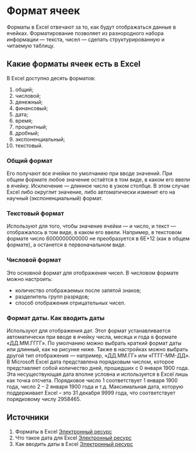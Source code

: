 # Формат ячеек

Форматы в Excel отвечают за то, как будут отображаться данные в ячейках.
Форматирование позволяет из разнородного набора информации — текста,
чисел — сделать структурированную и читаемую таблицу.

## Какие форматы ячеек есть в Excel

В Excel доступно десять форматов:

1.	 общий;
2.	 числовой;
3.	 денежный;
4.	 финансовый;
5.	 дата;
6.	 время;
7.	 процентный;
8.	 дробный;
9.	 экспоненциальный;
10.	 текстовый.

### Общий формат

Его получают все ячейки по умолчанию при вводе значений. При общем формате
любое значение остаётся в том виде, в каком его ввели в ячейку.
Исключение — длинное число в узком столбце. В этом случае Excel либо округлит
значение, либо автоматически изменит его на научный (экспоненциальный) формат.

### Текстовый формат

Используют для того, чтобы значение ячейки — и число, и текст — отображалось
в том виде, в каком его ввели. Например, в текстовом формате число
6000000000000 не преобразуется в 6Е+12 (как в общем формате),
а останется в первоначальном виде.

### Числовой формат

Это основной формат для отображения чисел. В числовом формате можно настроить:

- количество отображаемых после запятой знаков;
- разделитель групп разрядов;
- способ отображения отрицательных чисел.

###  Формат даты. Как вводить даты

Используют для отображения дат. Этот формат устанавливается автоматически
при вводе в ячейку числа, месяца и года в формате «ДД.ММ.ГГГГ». По умолчанию
можно выбрать краткий формат даты или длинный, как на рисунке ниже. Также
в настройках можно выбрать другой тип отображения — например, «ДД.ММ.ГГ» или
«ГГГГ-ММ-ДД».
В Microsoft Excel дата представлена порядковым числом, которое представляет
собой количество дней, прошедших с 0 января 1900 года. Эта несуществующая дата
вполне условна и используется в Excel лишь как точка отсчета. Порядковое число
1 соответствует 1 января 1900 года, число 2 – 2 января 1900 года и т.д.
Максимальная дата, которую поддерживает Excel – это 31 декабря 9999 года,
что соответствует порядковому числу 2958465.

## Источники

1. Форматы в Excel
[Электронный ресурс](https://skillbox.ru/media/management/formaty-v-excel-dlya-chego-nuzhny-i-kak-ikh-ispolzovat-instruktsiya-dlya-novichkov/)
2. Что такое дата для Excel
[Электронный ресурс](https://office-guru.ru/excel/data-i-vremja-v-excel-osnovnye-ponjatija-89.html#:~:text=В%20Microsoft%20Excel%20дата%20представлена,что%20соответствует%20порядковому%20числу%202958465)
3. Как вводить даты в Excel
[Электронный ресурс](https://skillbox.ru/media/management/formaty-v-excel-dlya-chego-nuzhny-i-kak-ikh-ispolzovat-instruktsiya-dlya-novichkov/)



